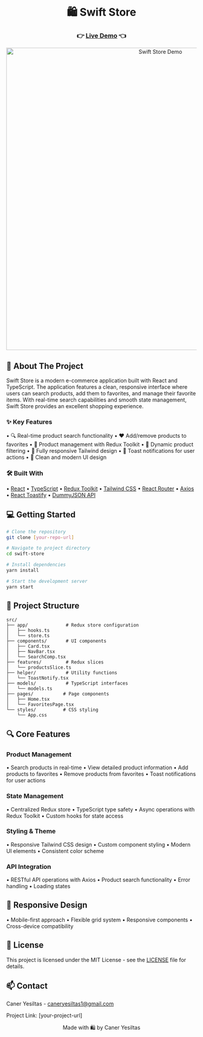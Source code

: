 <div align="center">
  <h1>🛍️ Swift Store</h1>
  
  <h3>
    👉 <a href="[your-live-demo-url]">Live Demo</a> 👈
  </h3>
</div>

<div align="center">
  <img src="[your-project-gif-url]" alt="Swift Store Demo" width="800"/>
</div>

## 🚀 About The Project

Swift Store is a modern e-commerce application built with React and TypeScript. The application features a clean, responsive interface where users can search products, add them to favorites, and manage their favorite items. With real-time search capabilities and smooth state management, Swift Store provides an excellent shopping experience.

### ✨ Key Features

• 🔍 Real-time product search functionality
• ❤️ Add/remove products to favorites
• 🎯 Product management with Redux Toolkit
• 🔄 Dynamic product filtering
• 📱 Fully responsive Tailwind design
• 🔔 Toast notifications for user actions
• 🎨 Clean and modern UI design

### 🛠️ Built With

• [React](https://reactjs.org/)
• [TypeScript](https://www.typescriptlang.org/)
• [Redux Toolkit](https://redux-toolkit.js.org/)
• [Tailwind CSS](https://tailwindcss.com/)
• [React Router](https://reactrouter.com/)
• [Axios](https://axios-http.com/)
• [React Toastify](https://fkhadra.github.io/react-toastify/)
• [DummyJSON API](https://dummyjson.com/)

## 💻 Getting Started

```bash
# Clone the repository
git clone [your-repo-url]

# Navigate to project directory
cd swift-store

# Install dependencies
yarn install

# Start the development server
yarn start
```

## 📁 Project Structure
```
src/
├── app/              # Redux store configuration
│   ├── hooks.ts
│   └── store.ts
├── components/       # UI components
│   ├── Card.tsx
│   ├── NavBar.tsx
│   └── SearchComp.tsx
├── features/         # Redux slices
│   └── productsSlice.ts
├── helper/           # Utility functions
│   └── ToastNotify.tsx
├── models/           # TypeScript interfaces
│   └── models.ts
├── pages/           # Page components
│   ├── Home.tsx
│   └── FavoritesPage.tsx
└── styles/          # CSS styling
    └── App.css
```

## 🔍 Core Features

### Product Management
• Search products in real-time
• View detailed product information
• Add products to favorites
• Remove products from favorites
• Toast notifications for user actions

### State Management
• Centralized Redux store
• TypeScript type safety
• Async operations with Redux Toolkit
• Custom hooks for state access

### Styling & Theme
• Responsive Tailwind CSS design
• Custom component styling
• Modern UI elements
• Consistent color scheme

### API Integration
• RESTful API operations with Axios
• Product search functionality
• Error handling
• Loading states

## 📱 Responsive Design
• Mobile-first approach
• Flexible grid system
• Responsive components
• Cross-device compatibility

## 📝 License

This project is licensed under the MIT License - see the [LICENSE](LICENSE) file for details.

## 📫 Contact

Caner Yesiltas - [caneryesiltas1@gmail.com](mailto:caneryesiltas1@gmail.com)

Project Link: [your-project-url]

<div align="center">
  Made with 🛍️ by Caner Yesiltas
</div>